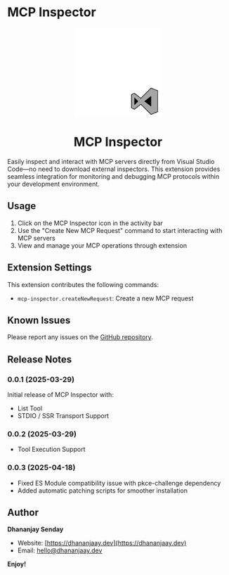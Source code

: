 # MCP Inspector

<div align="center">
  <picture>
    <source media="(prefers-color-scheme: dark)" srcset="https://github.com/Dhananjay-JSR/mcp-inspector/raw/HEAD/resources/icon-black.png" width="200" height="200">
    <source media="(prefers-color-scheme: light)" srcset="https://github.com/Dhananjay-JSR/mcp-inspector/raw/HEAD/resources/icon-white.png" width="200" height="200">
    <img alt="MCP Inspector" src="https://github.com/Dhananjay-JSR/mcp-inspector/raw/HEAD/resources/icon-black.png" width="200" height="200">
  </picture>
  <h1>MCP Inspector</h1>
</div>

Easily inspect and interact with MCP servers directly from Visual Studio Code—no need to download external inspectors. This extension provides seamless integration for monitoring and debugging MCP protocols within your development environment.


## Usage

1. Click on the MCP Inspector icon in the activity bar
2. Use the "Create New MCP Request" command to start interacting with MCP servers
3. View and manage your MCP operations through extension

## Extension Settings

This extension contributes the following commands:

* `mcp-inspector.createNewRequest`: Create a new MCP request

## Known Issues

Please report any issues on the [GitHub repository](https://github.com/Dhananjay-JSR/mcp-inspector/issues).

## Release Notes

### 0.0.1 (2025-03-29)

Initial release of MCP Inspector with:
- List Tool
- STDIO / SSR Transport Support

### 0.0.2 (2025-03-29)

- Tool Execution Support

### 0.0.3 (2025-04-18)

- Fixed ES Module compatibility issue with pkce-challenge dependency
- Added automatic patching scripts for smoother installation

## Author

**Dhananjay Senday**
- Website: [https://dhananjaay.dev](https://dhananjaay.dev)
- Email: [hello@dhananjaay.dev](mailto:hello@dhananjaay.dev)


**Enjoy!**
